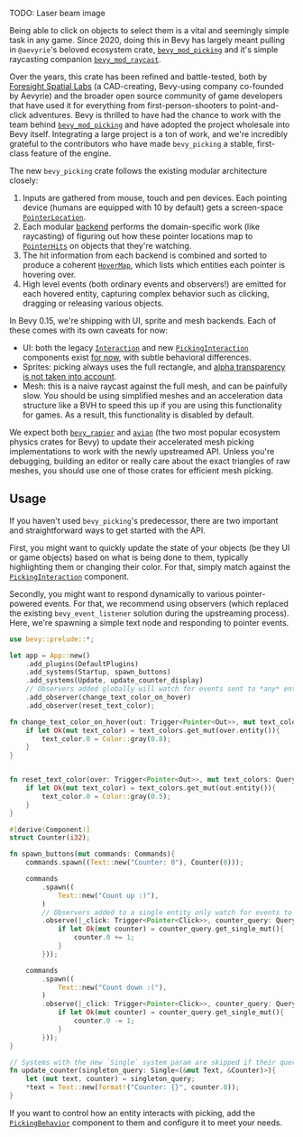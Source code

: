 <!-- Add mesh picking backend and `MeshRayCast` system parameter -->
<!-- https://github.com/bevyengine/bevy/pull/15800 -->

TODO: Laser beam image

Being able to click on objects to select them is a vital and seemingly simple task in any game.
Since 2020, doing this in Bevy has largely meant pulling in `@aevyrie`'s beloved ecosystem crate, [`bevy_mod_picking`] and it's simple raycasting companion [`bevy_mod_raycast`].

Over the years, this crate has been refined and battle-tested, both by [Foresight Spatial Labs] (a CAD-creating, Bevy-using company co-founded by Aevyrie) and
the broader open source community of game developers that have used it for everything from first-person-shooters to point-and-click adventures.
Bevy is thrilled to have had the chance to work with the team behind [`bevy_mod_picking`] and have adopted the project wholesale into Bevy itself.
Integrating a large project is a ton of work, and we're incredibly grateful to the contributors who have made `bevy_picking` a stable, first-class feature of the engine.

The new `bevy_picking` crate follows the existing modular architecture closely:

1. Inputs are gathered from mouse, touch and pen devices. Each pointing device (humans are equipped with 10 by default) gets a screen-space [`PointerLocation`].
2. Each modular [backend] performs the domain-specific work (like raycasting) of figuring out how these pointer locations map to [`PointerHits`] on objects that they're watching.
3. The hit information from each backend is combined and sorted to produce a coherent [`HoverMap`], which lists which entities each pointer is hovering over.
4. High level events (both ordinary events and observers!) are emitted for each hovered entity, capturing complex behavior such as clicking, dragging or releasing various objects.

In Bevy 0.15, we're shipping with UI, sprite and mesh backends. Each of these comes with its own caveats for now:

- UI: both the legacy [`Interaction`] and new [`PickingInteraction`] components exist [for now](https://github.com/bevyengine/bevy/issues/15550), with subtle behavioral differences.
- Sprites: picking always uses the full rectangle, and [alpha transparency is not taken into account](https://github.com/bevyengine/bevy/issues/14929).
- Mesh: this is a naive raycast against the full mesh, and can be painfully slow. You should be using simplified meshes and an acceleration data structure like a BVH to speed this up if you are using this functionality for games. As a result, this functionality is disabled by default.

We expect both [`bevy_rapier`] and [`avian`] (the two most popular ecosystem physics crates for Bevy) to update their accelerated mesh picking implementations to work with the newly upstreamed API. Unless you're debugging, building an editor or really care about the exact triangles of raw meshes, you should use one of those crates for efficient mesh picking.

## Usage

If you haven't used `bevy_picking`'s predecessor, there are two important and straightforward ways to get started with the API.

First, you might want to quickly update the state of your objects (be they UI or game objects) based on what is being done to them, typically highlighting them or changing their color. For that, simply match against the [`PickingInteraction`] component.

Secondly, you might want to respond dynamically to various pointer-powered events. For that, we recommend using observers (which replaced the existing `bevy_event_listener` solution during the upstreaming process).
Here, we're spawning a simple text node and responding to pointer events.

```rust
use bevy::prelude::*;

let app = App::new()
    .add_plugins(DefaultPlugins)
    .add_systems(Startup, spawn_buttons)
    .add_systems(Update, update_counter_display)
    // Observers added globally will watch for events sent to *any* entity
    .add_observer(change_text_color_on_hover)
    .add_observer(reset_text_color);

fn change_text_color_on_hover(out: Trigger<Pointer<Out>>, mut text_colors: Query<&mut TextColor>){
    if let Ok(mut text_color) = text_colors.get_mut(over.entity()){
        text_color.0 = Color::gray(0.8);
    }
}


fn reset_text_color(over: Trigger<Pointer<Out>>, mut text_colors: Query<&mut TextColor>){
    if let Ok(mut text_color) = text_colors.get_mut(out.entity()){
        text_color.0 = Color::gray(0.5);
    }
}

#[derive(Component)]
struct Counter(i32);

fn spawn_buttons(mut commands: Commands){
    commands.spawn((Text::new("Counter: 0"), Counter(0)));

    commands
        .spawn((
            Text::new("Count up :)"),
        )
        // Observers added to a single entity only watch for events to that specific entity
        .observe(|_click: Trigger<Pointer<Click>>, counter_query: Query<&mut Counter>| {
            if let Ok(mut counter) = counter_query.get_single_mut(){
                counter.0 += 1;
            }
        }));

    commands
        .spawn((
            Text::new("Count down :("),
        )
        .observe(|_click: Trigger<Pointer<Click>>, counter_query: Query<&mut Counter>| {
            if let Ok(mut counter) = counter_query.get_single_mut(){
                counter.0 -= 1;
            }
        }));
}

// Systems with the new `Single` system param are skipped if their query doesn't return exactly one elemnent
fn update_counter(singleton_query: Single<(&mut Text, &Counter)>){
    let (mut text, counter) = singleton_query;
    *text = Text::new(format!("Counter: {}", counter.0));
}
```

If you want to control how an entity interacts with picking, add the [`PickingBehavior`] component to them and configure it to meet your needs.

[`bevy_mod_picking`]: https://crates.io/crates/bevy_mod_picking/
[`bevy_mod_raycast`]: https://crates.io/crates/bevy_mod_raycast/
[Foresight Spatial Labs]: https://www.fslabs.ca/
[`PointerLocation`]: https://docs.rs/bevy/0.15.0/bevy/picking/backend/prelude/struct.PointerLocation.html
[backend]: https://docs.rs/bevy/0.15.0/bevy/picking/backend/index.html
[`PointerHits`]: https://docs.rs/bevy/0.15.0/bevy/picking/backend/struct.PointerHits.html
[`HoverMap`]: https://docs.rs/bevy/0.15.0/bevy/picking/focus/struct.HoverMap.html
[`Interaction`]: https://docs.rs/bevy/0.15.0/bevy/prelude/enum.Interaction.html
[`PickingInteraction`]: https://docs.rs/bevy/0.15.0/bevy/picking/focus/enum.PickingInteraction.html
[`bevy_rapier`]: https://crates.io/crates/bevy_rapier3d
[`avian`]: https://crates.io/crates/avian3d
[`PickingBehavior`]: https://docs.rs/bevy/0.15.0/bevy/picking/struct.PickingBehavior.html
